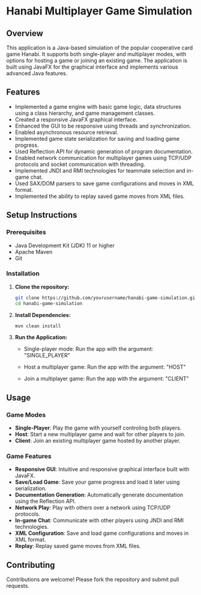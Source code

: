# Hanabi Multiplayer Game Simulation

## Overview
This application is a Java-based simulation of the popular cooperative card game Hanabi. It supports both single-player and multiplayer modes, with options for hosting a game or joining an existing game. The application is built using JavaFX for the graphical interface and implements various advanced Java features.

## Features


  - Implemented a game engine with basic game logic, data structures using a class hierarchy, and game management classes.
  - Created a responsive JavaFX graphical interface.
  - Enhanced the GUI to be responsive using threads and synchronization.
  - Enabled asynchronous resource retrieval.
  - Implemented game state serialization for saving and loading game progress.
  - Used Reflection API for dynamic generation of program documentation.
  - Enabled network communication for multiplayer games using TCP/UDP protocols and socket communication with threading.
  - Implemented JNDI and RMI technologies for teammate selection and in-game chat.
  - Used SAX/DOM parsers to save game configurations and moves in XML format.
  - Implemented the ability to replay saved game moves from XML files.

## Setup Instructions


### Prerequisites
- Java Development Kit (JDK) 11 or higher
- Apache Maven
- Git

### Installation

1. **Clone the repository:**
    ```sh
    git clone https://github.com/yourusername/hanabi-game-simulation.git
    cd hanabi-game-simulation
    ```

2. **Install Dependencies:**
    ```sh
    mvn clean install
    ```

3. **Run the Application:**
   
    - Single-player mode:
    Run the app with the argument: "SINGLE_PLAYER"

    - Host a multiplayer game:
    Run the app with the argument: "HOST"

    - Join a multiplayer game:
   Run the app with the argument: "CLIENT"
    

## Usage

### Game Modes
- **Single-Player**: Play the game with yourself controling both players.
- **Host**: Start a new multiplayer game and wait for other players to join.
- **Client**: Join an existing multiplayer game hosted by another player.

### Game Features
- **Responsive GUI**: Intuitive and responsive graphical interface built with JavaFX.
- **Save/Load Game**: Save your game progress and load it later using serialization.
- **Documentation Generation**: Automatically generate documentation using the Reflection API.
- **Network Play**: Play with others over a network using TCP/UDP protocols.
- **In-game Chat**: Communicate with other players using JNDI and RMI technologies.
- **XML Configuration**: Save and load game configurations and moves in XML format.
- **Replay**: Replay saved game moves from XML files.


## Contributing
Contributions are welcome! Please fork the repository and submit pull requests.



